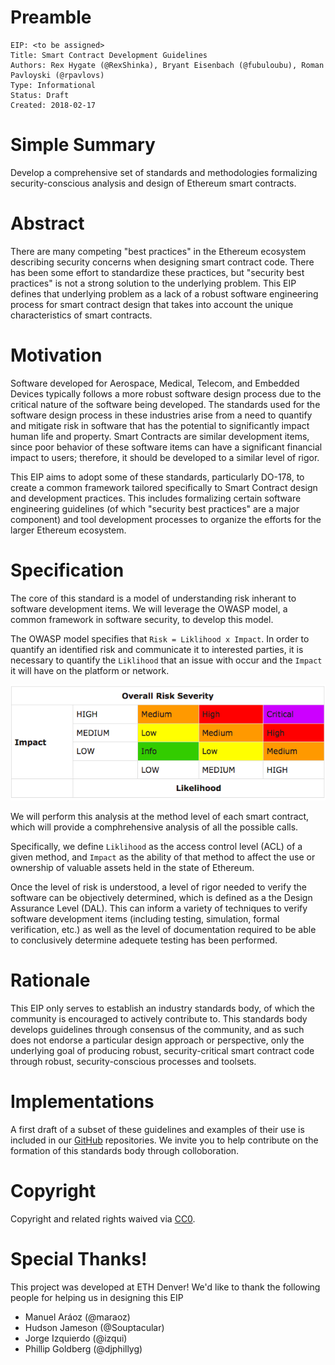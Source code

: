 # Preamble
```
EIP: <to be assigned>
Title: Smart Contract Development Guidelines
Authors: Rex Hygate (@RexShinka), Bryant Eisenbach (@fubuloubu), Roman Pavloyski (@rpavlovs)
Type: Informational
Status: Draft
Created: 2018-02-17
```

# Simple Summary
Develop a comprehensive set of standards and methodologies formalizing
security-conscious analysis and design of Ethereum smart contracts.

# Abstract
There are many competing "best practices" in the Ethereum ecosystem describing security concerns
when designing smart contract code. There has been some effort to standardize these practices,
but "security best practices" is not a strong solution to the underlying problem.
This EIP defines that underlying problem as a lack of a robust software engineering process
for smart contract design that takes into account the unique characteristics of smart contracts.

# Motivation
Software developed for Aerospace, Medical, Telecom, and Embedded Devices typically follows a more
robust software design process due to the critical nature of the software being developed.
The standards used for the software design process in these industries arise from a need to
quantify and mitigate risk in software that has the potential to significantly impact human life and property.
Smart Contracts are similar development items, since poor behavior of these software items can have
a significant financial impact to users; therefore, it should be developed to a similar level of rigor.

This EIP aims to adopt some of these standards, particularly DO-178, to create a common
framework tailored specifically to Smart Contract design and development practices.
This includes formalizing certain software engineering guidelines
(of which "security best practices" are a major component) and tool development processes
to organize the efforts for the larger Ethereum ecosystem.

# Specification
The core of this standard is a model of understanding risk inherant to software development items.
We will leverage the OWASP model, a common framework in software security, to develop this model.

The OWASP model specifies that `Risk = Liklihood x Impact`.
In order to quantify an identified risk and communicate it to interested parties,
it is necessary to quantify the `Liklihood` that an issue with occur and the `Impact`
it will have on the platform or network.

![OWASP](sc-design-guidelines/astp_risk_rating.png)

We will perform this analysis at the method level of each smart contract,
which will provide a comphrehensive analysis of all the possible calls.

Specifically, we define `Liklihood` as the access control level (ACL) of a given method,
and `Impact` as the ability of that method to affect the use or ownership of valuable assets 
held in the state of Ethereum.

Once the level of risk is understood, a level of rigor needed to verify the software can be
objectively determined, which is defined as a the Design Assurance Level (DAL).
This can inform a variety of techniques to verify software development items
(including testing, simulation, formal verification, etc.) as well as the level of
documentation required to be able to conclusively determine adequete testing has been performed.

# Rationale
This EIP only serves to establish an industry standards body,
of which the community is encouraged to actively contribute to.
This standards body develops guidelines through consensus of the community,
and as such does not endorse a particular design approach or perspective,
only the underlying goal of producing robust, security-critical smart contract code
through robust, security-conscious processes and toolsets.

# Implementations
A first draft of a subset of these guidelines and examples of their use is included in our
[GitHub](https://github.com/SecurEth) repositories.
We invite you to help contribute on the formation of this standards body through colloboration.

# Copyright
Copyright and related rights waived via [CC0](https://creativecommons.org/publicdomain/zero/1.0/).

# Special Thanks!
This project was developed at ETH Denver!
We'd like to thank the following people for helping us in designing this EIP
* Manuel Aráoz (@maraoz)
* Hudson Jameson (@Souptacular)
* Jorge Izquierdo (@izqui)
* Phillip Goldberg (@djphillyg)
